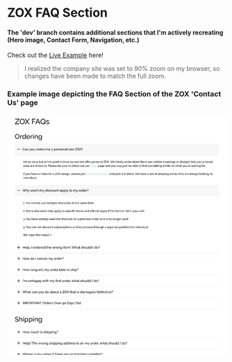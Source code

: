 # ZOX FAQ Section
#### The 'dev' branch contains additional sections that I'm actively recreating (Hero image, Contact Form, Navigation, etc.)

Check out the [Live Example](https://zox-faq.netlify.app/) here!

>I realized the company site was set to 90% zoom on my browser, so changes have been made to match the full zoom. 


### Example image depicting the FAQ Section of the ZOX 'Contact Us' page

<img src='./src/assets/faq-section-detailed.png' alt="FAQ">
